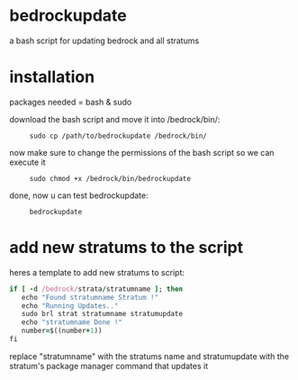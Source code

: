 # bedrockupdate
a bash script for updating bedrock and all stratums
# installation
packages needed = bash & sudo

download the bash script and move it into /bedrock/bin/:

         sudo cp /path/to/bedrockupdate /bedrock/bin/
         
now make sure to change the permissions of the bash script so we can execute it

         sudo chmod +x /bedrock/bin/bedrockupdate
         
done, now u can test bedrockupdate:

         bedrockupdate
         
# add new stratums to the script
heres a template to add new stratums to script:

   ```ruby
   if [ -d /bedrock/strata/stratumname ]; then
      echo "Found stratumname Stratum !"
      echo "Running Updates.."
      sudo brl strat stratumname stratumupdate
      echo "stratumname Done !"
      number=$((number+1))
   fi
   ```

replace "stratumname" with the stratums name and stratumupdate with the stratum's package manager command that updates it

   
